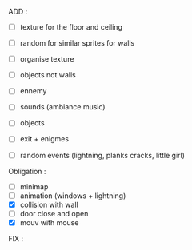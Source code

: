 ADD : 
- [ ] texture for the floor and ceiling
- [ ] random for similar sprites for walls
- [ ] organise texture
- [ ] objects not walls
- [ ] ennemy
- [ ] sounds (ambiance music)
- [ ] objects
- [ ] exit + enigmes
- [ ] random events (lightning, planks cracks, little girl)


Obligation :
- [ ] minimap
- [ ] animation (windows + lightning)
- [x] collision with wall
- [ ] door close and open
- [x] mouv with mouse

FIX :
